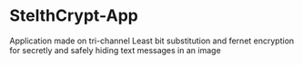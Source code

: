 # StelthCrypt-App
Application made on tri-channel Least bit substitution and fernet encryption for secretly and safely hiding text messages in an image

